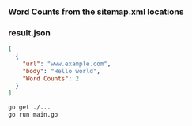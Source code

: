 ### Word Counts from the sitemap.xml locations

### result.json

```json
[
  {
    "url": "www.example.com",
    "body": "Hello world",
    "Word Counts": 2
  }
]
```

```sh
go get ./...
go run main.go
```

